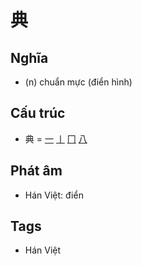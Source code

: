 # 典

## Nghĩa

* (n) chuẩn mực (điển hình)

## Cấu trúc
* 典 = [一](一.md) [丨](丨.md) [冂](冂.md) [八](八.md)

## Phát âm

* Hán Việt: điển

## Tags
* Hán Việt

<script>window.HANZI_FIELD='典';</script>
